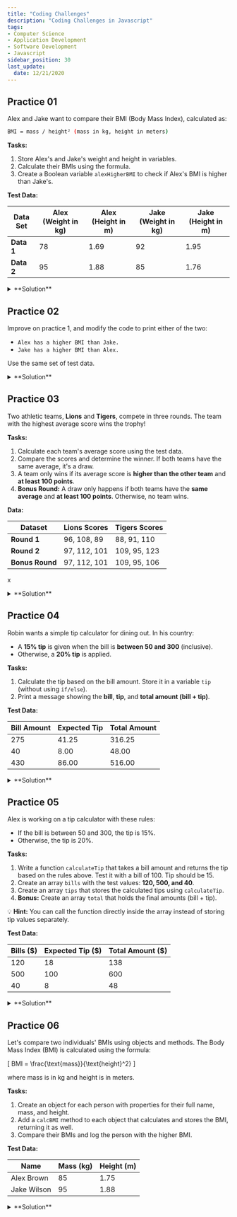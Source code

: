 ```yaml
---
title: "Coding Challenges"
description: "Coding Challenges in Javascript"
tags: 
- Computer Science
- Application Development
- Software Development
- Javascript
sidebar_position: 30
last_update:
  date: 12/21/2020
---
```


## Practice 01 

Alex and Jake want to compare their BMI (Body Mass Index), calculated as:  

```bash
BMI = mass / height² (mass in kg, height in meters)  
```

**Tasks:**  

1. Store Alex's and Jake's weight and height in variables.  
2. Calculate their BMIs using the formula.  
3. Create a Boolean variable `alexHigherBMI` to check if Alex's BMI is higher than Jake's.  

**Test Data:**  

| Data Set | Alex (Weight in kg) | Alex (Height in m) | Jake (Weight in kg) | Jake (Height in m) |
|----------|---------------------|---------------------|---------------------|---------------------|
| **Data 1** | 78                  | 1.69                | 92                  | 1.95                |
| **Data 2** | 95                  | 1.88                | 85                  | 1.76                |

<details>
  <summary> **Solution** </summary>

Using first test data:

```js
const dataAlex = { weight: 78, height: 1.69};
const dataJake = { weight: 92, height: 1.95};

function getBMI(weight, height) {
  return (weight / (height * height)).toFixed(2);
}

const bmiAlex = getBMI(dataAlex.weight, dataAlex.height)
const bmiJake = getBMI(dataJake.weight, dataJake.height)

console.log(`Alex has a BMI of ${bmiAlex}`);
console.log(`Jake has a BMI of ${bmiJake}`);

const alexHigherBMI = bmiAlex > bmiJake;
console.log(`Does Alex have a higher BMI than Jake? ${alexHigherBMI}`);
```

Output:

```js
Alex has a BMI of 27.31
Jake has a BMI of 24.19
Does Alex have a higher BMI than Jake? true
```

A simpler way to write this is:

```js
const massAlex = 78, massJake = 92;
const heightAlex = 1.69, heightJake = 1.95;

const BMIAlex = (massAlex / (heightAlex ** 2)).toFixed(2);
const BMIJake = (massJake / (heightJake ** 2)).toFixed(2);
const higherBMI = BMIAlex > BMIJake;

console.log(`Alex has a BMI of ${BMIAlex}`);
console.log(`Jake has a BMI of ${BMIJake}`);
console.log(`Does Alex have a higher BMI than Jake? ${higherBMI}`);
```

Output:

```js
Alex has a BMI of 27.31
Jake has a BMI of 24.19
Does Alex have a higher BMI than Jake? true
```

</details>


## Practice 02

Improve on practice 1, and modify the code to print either of the two:

- `Alex has a higher BMI than Jake.`
- `Jake has a higher BMI than Alex.`

Use the same set of test data.

<details>
  <summary> **Solution** </summary>

Using first test data:

```js
const dataAlex = { weight: 78, height: 1.69};
const dataJake = { weight: 92, height: 1.95};

function getBMI(weight, height) {
  return (weight / (height * height)).toFixed(2);
}

const bmiAlex = getBMI(dataAlex.weight, dataAlex.height)
const bmiJake = getBMI(dataJake.weight, dataJake.height)

console.log(`Alex has a BMI of ${bmiAlex}`);
console.log(`Jake has a BMI of ${bmiJake}`);

function finalBMI() {
  if ( bmiAlex > bmiJake) {
    console.log(`Alex has a higher BMI than Jake.`);
  } else {
    console.log(`Jake has a higher BMI than Alex.`);
  }
}

finalBMI();
```

Output:

```js
Alex has a BMI of 27.31
Jake has a BMI of 24.19
Alex has a higher BMI than Jake.
```

Another way to write this:

```js

const massAlex = 78, massJake = 92;
const heightAlex = 1.69, heightJake = 1.95;

const BMIAlex = (massAlex / (heightAlex ** 2)).toFixed(2);
const BMIJake = (massJake / (heightJake ** 2)).toFixed(2);
const higherBMI = BMIAlex > BMIJake;

function finalBMI() {
  if  (BMIAlex > BMIJake) {
    console.log(`Alex has a higher BMI than Jake.`);
  } else {
    console.log(`Jake has a higher BMI than Alex.`);
  }
}

console.log(`Alex has a BMI of ${BMIAlex}`);
console.log(`Jake has a BMI of ${BMIJake}`);

finalBMI();
```

Output:

```js
Alex has a BMI of 27.31
Jake has a BMI of 24.19
Alex has a higher BMI than Jake.
```

</details>


## Practice 03 

Two athletic teams, **Lions** and **Tigers**, compete in three rounds. The team with the highest average score wins the trophy!  

**Tasks:**  

1. Calculate each team's average score using the test data.  
2. Compare the scores and determine the winner. If both teams have the same average, it's a draw.  
3. A team only wins if its average score is **higher than the other team** and **at least 100 points**.  
4. **Bonus Round:** A draw only happens if both teams have the **same average** and **at least 100 points**. Otherwise, no team wins.  


**Data:**

| Dataset      | Lions Scores     | Tigers Scores    |
|--------------|------------------|-----------------|
| **Round 1**  | 96, 108, 89      | 88, 91, 110     |
| **Round 2**  | 97, 112, 101     | 109, 95, 123    |
| **Bonus Round**  | 97, 112, 101     | 109, 95, 106    |
x

<details>
  <summary> **Solution** </summary>

To start with, create the function the first set of scores from round 1.

```js
const getAve = (a, b, c) => (a + b + c)/3;
console.log(getAge(86, 108, 90))
```

Now compute for both teams:

```js
const scoreLions = getAve(96, 108, 89);
const scoreTigers = getAve(88, 91, 110);
console.log(scoreLions);                  // Output: 97.66666666666667   
console.log(scoreTigers);                 // Output: 96.33333333333333
```

To round off to two decimal points,

```js
console.log(scoreLions.toFixed(2));       // Output: 97.67  
console.log(scoreTigers.toFixed(2));      // Output: 96.33
```


**The ES6 way of computing average**

As of ES6, the shorter way of computing average:

```js
const average = array => array.reduce((a, b) => a + b) / array.length;
console.log(average([1,2,3,4,5])) 
```

Explanation:

In `reduce((a, b) => a + b)`, the function takes two parameters:  

- `a`: The accumulated sum (starts with the first element by default).  
- `b`: The current element being processed.  

Let's say we have an array:

```js
const mynumbers = [1, 3, 4, 8, 2];
```

If we want to get the average of the list:

```js
const getAverage => getAverage.reduce((a, b) => a + b) / mynumbers.length;
console.log(getAverage(mynumbers));
```

1. **First iteration** → `a = 1`, `b = 3` → `1 + 3 = 4`  
2. **Second iteration** → `a = 4`, `b = 4` → `4 + 4 = 8`  
3. **Third iteration** → `a = 8`, `b = 8` → `8 + 8 = 16`  
4. **Fourth iteration** → `a = 16`, `b = 2` → `16 + 2 = 18`  

Final sum = `18`.  

When divided by the array length (`5`), the average is:  

```js
18 / 5 = 3.6
```


**Going back to the challenge:**

- **Round 1:**

    ```js
    // average is (a + b + c)/number of itema
    // Below is the ES6 way
    const getAve = array => array.reduce((a, b) => a + b) / array.length;

    function checkWinner(scores1, scores2) {
      const aveLions = getAve(scores1).toFixed(2);
      const aveTigers = getAve(scores2).toFixed(2);
      console.log(`Average scores per team:`)
      console.log(`Lions: ${aveLions}\nTigers: ${aveTigers}\n`)

      if (aveLions > aveTigers && aveLions >= 100) {
        console.log(`Lions wins the trophy! 🏆`)
      } else if (aveLions < aveTigers && aveTigers >= 100) {
        console.log(`Tigers wins the trophy! 🏆`)
      } else {
        console.log(`It's a draw!`)
      }
    };

    console.log(`Round 1:`)
    checkWinner(round1Lions, round1Tigers);
    ```

    Output:

    ```js
    Average scores per team:
    Lions: 97.67
    Tigers: 96.33

    Lions wins the trophy! 🏆  
    ```

- **Round 2:**

    ```js
    console.log(`Round 2:`)
    checkWinner(round2Lions, round2Tigers);
    ```

    Output:

    ```js
    Lions average score: 103.33,
    Tigers average score: 109.00
      
    Tigers win the trophy! 🏆 
    ```

- **Bonus Round:**

    ```js
    const round1Lions = [96, 108, 89], 
          round2Lions = [97, 112, 101],
          round3Lions = [97, 112, 101],
          round1Tigers = [88, 91, 110],
          round2Tigers = [109, 95, 123],
          round3Tigers = [109, 95, 106];

    // average is (a + b + c)/number of itema
    // Below is the ES6 way
    const getAve = array => array.reduce((a, b) => a + b) / array.length;

    function checkWinner(scores1, scores2) {
      const aveLions = getAve(scores1).toFixed(2);
      const aveTigers = getAve(scores2).toFixed(2);
      console.log(`Average scores per team:`)
      console.log(`Lions: ${aveLions}\nTigers: ${aveTigers}\n`)

      if (aveLions > aveTigers && aveLions >= 100) {
        console.log(`Lions wins the trophy! 🏆`)
      } else if (aveLions < aveTigers && aveTigers >= 100) {
        console.log(`Tigers wins the trophy! 🏆`)
      } else if (aveLions === aveTigers && aveLions >= 100 && aveTigers >= 100) {
        console.log(`It's a draw! 🏆`)
      }else {
        console.log(`No winner!`)
      }
    };

    console.log(`Bonus Round:`)
    checkWinner(round3Lions, round3Tigers); 
    ```

    Output:

    ```js
    Bonus Round:
    Average scores per team:
    Lions: 103.33
    Tigers: 103.33

    It's a draw! 🏆 
    ```

</details>

## Practice 04 

Robin wants a simple tip calculator for dining out. In his country:  

- A **15% tip** is given when the bill is **between 50 and 300** (inclusive).  
- Otherwise, a **20% tip** is applied.  

**Tasks:**  

1. Calculate the tip based on the bill amount. Store it in a variable `tip` (without using `if/else`).  
2. Print a message showing the **bill**, **tip**, and **total amount (bill + tip)**.  

**Test Data:**  

| Bill Amount | Expected Tip | Total Amount |
|-------------|--------------|--------------|
| 275         | 41.25        | 316.25       |
| 40          | 8.00         | 48.00        |
| 430         | 86.00        | 516.00       |  


<details>
  <summary> **Solution** </summary>

Uncomment the lines for the `const bill` to use each test data:

```js
const bill = 275;       // Uncomment to use 1st data
// const bill = 40;     // Uncomment to use 2nd data
// const bill = 430;    // Uncomment to use 3rd data

const tip = bill >= 50 && bill <= 300 ? bill * 0.15 : bill * 0.20;
const total =  bill + tip;
console.log(`Tip: ${tip}`);
console.log(`Total: ${total}`);
```

Output for test data 1:

```js
Bill: 430
Tip: 86
Total: 516 
```

</details>


## Practice 05

Alex is working on a tip calculator with these rules:  
- If the bill is between 50 and 300, the tip is 15%.  
- Otherwise, the tip is 20%.  

**Tasks:**  

1. Write a function `calculateTip` that takes a bill amount and returns the tip based on the rules above. Test it with a bill of 100. Tip should be 15.
2. Create an array `bills` with the test values: **120, 500, and 40**.  
3. Create an array `tips` that stores the calculated tips using `calculateTip`.  
4. **Bonus:** Create an array `total` that holds the final amounts (bill + tip).  

💡 **Hint:** You can call the function directly inside the array instead of storing tip values separately.

**Test Data:**  

| Bills ($)  | Expected Tip ($) | Total Amount ($) |  
|------------|----------------|----------------|  
| 120        | 18             | 138            |  
| 500        | 100            | 600            |  
| 40         | 8              | 48             |  



<details>
  <summary> **Solution** </summary>

```js
const bill = 100;                 // initial test data for the calculateTip

function calculateTip(bill) {
  return bill >= 50 && bill <= 300 ? bill * 0.15 : bill * 0.20;
};

console.log(calculateTip(bill));  // Output: 100


const bills = [120, 500, 40];
const tips = [];
const total = [];

for (const x of bills){
  const tip = calculateTip(x);
  tips.push(tip);
  total.push(x + tip);
};

console.log(tips);        // Output: [18, 100, 8]
console.log(total);       // Output: [138, 600, 48] 
```


</details>


## Practice 06 

Let's compare two individuals' BMIs using objects and methods. The Body Mass Index (BMI) is calculated using the formula:  

\[
BMI = \frac{\text{mass}}{\text{height}^2}
\]

where mass is in kg and height is in meters.  

**Tasks:**

1. Create an object for each person with properties for their full name, mass, and height.  
2. Add a `calcBMI` method to each object that calculates and stores the BMI, returning it as well.  
3. Compare their BMIs and log the person with the higher BMI.  

**Test Data:**

| Name         | Mass (kg) | Height (m) |
|-------------|----------|-----------|
| Alex Brown  | 85       | 1.75      |
| Jake Wilson | 95       | 1.88      |

<details>
  <summary> **Solution** </summary>



</details>